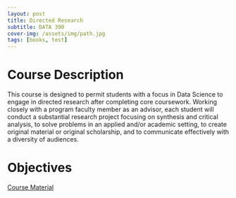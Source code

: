 ```yaml
---
layout: post
title: Directed Research
subtitle: DATA 390
cover-img: /assets/img/path.jpg
tags: [books, test]
---
```


# Course Description

This course is designed to permit students with a focus in Data Science to engage in directed research after completing core coursework. Working closely with a program faculty member as an advisor, each student will conduct a substantial research project focusing on synthesis and critical analysis, to solve problems in an applied and/or academic setting, to create original material or original scholarship, and to communicate effectively with a diversity of audiences.

# Objectives

<a href = "https://tyler-frazier.github.io/agent_based_modeling/">Course Material</a>  
